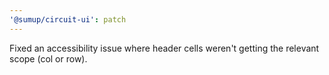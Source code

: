 ```yaml
---
'@sumup/circuit-ui': patch
---
```


Fixed an accessibility issue where header cells weren't getting the relevant scope (col or row).
